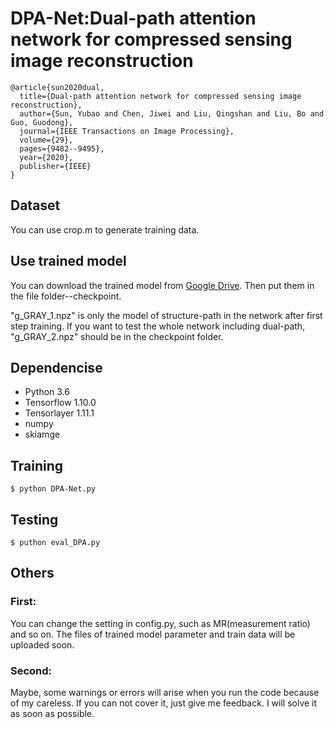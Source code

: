 # DPA-Net:Dual-path attention network for compressed sensing image reconstruction
```
@article{sun2020dual,
  title={Dual-path attention network for compressed sensing image reconstruction},
  author={Sun, Yubao and Chen, Jiwei and Liu, Qingshan and Liu, Bo and Guo, Guodong},
  journal={IEEE Transactions on Image Processing},
  volume={29},
  pages={9482--9495},
  year={2020},
  publisher={IEEE}
}
```
## Dataset
You can use crop.m to generate training data.

## Use trained model
You can download the trained model from [Google Drive](https://drive.google.com/open?id=1-fvKrbUg7Q0wWhiwpUpXbsBf4SQl50c3). Then put them in the file folder--checkpoint.

"g_GRAY_1.npz" is only the model of structure-path in the network after first step training. If you want to test the whole network including dual-path, "g_GRAY_2.npz" should be in the checkpoint folder.

## Dependencise
* Python 3.6
* Tensorflow 1.10.0
* Tensorlayer 1.11.1
* numpy
* skiamge
## Training
```
$ python DPA-Net.py
```
## Testing
```
$ puthon eval_DPA.py
```
## Others
### First:
You can change the setting in config.py, such as MR(measurement ratio) and so on. The files of trained model parameter and train data will be uploaded soon.
### Second:
Maybe, some warnings or errors will arise when you run the code because of my careless. If you can not cover it, just give me feedback. I will solve it as soon as possible.
